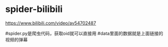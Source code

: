 # spider-bilibili
https://www.bilibili.com/video/av54702487

#spider.py是爬虫代码，获取oid就可以直接用
#data里面的数据就是上面链接的视频的弹幕
